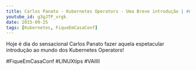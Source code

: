 ```yaml
---
title: Carlos Panato - Kubernetes Operators - Uma Breve introdução | #FiqueEmCasaConf
youtube_id: g3gJTP_vrgk
date: 2015-09-25
tags: [Kubernetes, FiqueEmCasaConf]
---
```


Hoje é dia do sensacional Carlos Panato fazer aquela espetacular introdução ao mundo dos Kubernetes Operators!

#FiqueEmCasaConf #LINUXtips #VAIIII
